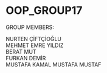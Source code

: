 # OOP_GROUP17  
GROUP MEMBERS:  

NURTEN ÇİFTÇİOĞLU  
MEHMET EMRE YILDIZ  
BERAT MUT  
FURKAN DEMİR  
MUSTAFA KAMAL MUSTAFA MUSTAF  



